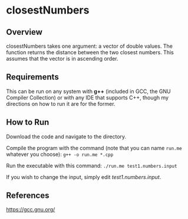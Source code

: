 # closestNumbers

## Overview
closestNumbers takes one argument: a vector of double values. The function returns the distance between the two closest numbers. This assumes that the vector is in ascending order.

## Requirements
This can be run on any system with **g++** (included in GCC, the GNU Compiler Collection) or with any IDE that supports C++, though my directions on how to run it are for the former.

## How to Run
Download the code and navigate to the directory.

Compile the program with the command (note that you can name `run.me` whatever you choose):
`g++ -o run.me *.cpp`

Run the executable with this command:
`./run.me test1.numbers.input`

If you wish to change the input, simply edit *test1.numbers.input*.

## References
https://gcc.gnu.org/